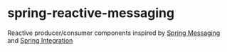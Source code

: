 # spring-reactive-messaging

Reactive producer/consumer components 
inspired by [Spring Messaging](https://docs.spring.io/spring-boot/docs/current/reference/html/messaging.html)
and [Spring Integration](https://spring.io/projects/spring-integration)
